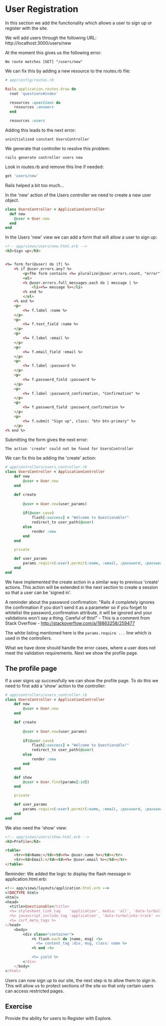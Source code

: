 # User Registration

In this section we add the functionality which allows a user to sign up or register with the site.

We will add users through the following URL: http://localhost:3000/users/new

At the moment this gives us the following error: 

```
No route matches [GET] "/users/new"
```

We can fix this by adding a new resource to the routes.rb file:

```ruby
# app/config/routes.rb

Rails.application.routes.draw do
  root 'questions#index'

  resources :questions do
    resources :answers
  end

  resources :users
```

Adding this leads to the next error:

```
uninitialized constant UsersController
```

We generate that controller to resolve this problem:

```
rails generate controller users new
```

Look in routes.rb and remove this line if needed:

```ruby
get 'users/new'
```
Rails helped a bit too much...

In the 'new' action of the Users controller we need to create a new user object.

```ruby
class UsersController < ApplicationController
  def new
  	@user = User.new
  end
end
``` 

In the Users 'new' view we can add a form that will allow a user to sign up:

```html
<!-- app/views/users/new.html.erb -->
<h3>Sign up</h3>


<%= form_for(@user) do |f| %>
	<% if @user.errors.any? %>
	  	<p>The form contains <%= pluralize(@user.errors.count, "error") %> </p>
		<ul>
		<% @user.errors.full_messages.each do | message | %>
			<li><%= message %></li>
		<% end %>
		</ul>
	<% end %>
	<p>
		<%= f.label :name %>
	</p>
	<p>
		<%= f.text_field :name %>
	</p>
	<p>
		<%= f.label :email %>
	</p>
	<p>
		<%= f.email_field :email %>
	</p>
	<p>
		<%= f.label :password %>
	</p>
	<p>
		<%= f.password_field :password %>
	</p>
	<p>
		<%= f.label :password_confirmation, "Confirmation" %>
	</p>
	<p>
		<%= f.password_field :password_confirmation %>
	</p>
	<p>
		<%= f.submit "Sign up", class: "btn btn-primary" %>
	</p>
<% end %>
```


Submitting the form gives the next error:

```
The action 'create' could not be found for UsersController
```

We can fix this be adding the 'create' action:

```ruby
# app/controllers/users_controller.rb
class UsersController < ApplicationController
	def new
		@user = User.new
	end	

  	def create
		
		@user = User.new(user_params)
		
		if(@user.save)
			flash[:success] = "Welcome to Questionable!"
			redirect_to user_path(@user)
		else
			render :new
		end
	end

	private 

	def user_params
		params.require(:user).permit(:name, :email, :password, :password_confirmation)
	end
end

```

We have implemented the create action in a similar way to previous 'create' actions. This action will be extended in the next section to create a session so that a user can be 'signed in'.

A reminder about the password confirmation: "Rails 4 completely ignores the confirmation if you don't send it as a parameter so if you forget to whitelist the password_confirmation attribute, it will be ignored and your validations won't say a thing. Careful of this!" - This is a comment from Stack Overflow - http://stackoverflow.com/a/18863258/259477 

The white listing mentioned here is the `params.require ...` line which is used in the controllers.


What we have done should handle the error cases, where a user does not meet the validation requirements. Next we show the profile page.

## The profile page

If a user signs up successfully we can show the profile page. To do this we need to first add a 'show' action to the controller:

```ruby
# app/controllers/users_controller.rb
class UsersController < ApplicationController
	def new
		@user = User.new
	end	

  	def create
		
		@user = User.new(user_params)
		
		if(@user.save)
			flash[:success] = "Welcome to Questionable!"
			redirect_to user_path(@user)
		else
			render :new
		end
	end

	def show
		@user = User.find(params[:id])
	end

	private 

	def user_params
		params.require(:user).permit(:name, :email, :password, :password_confirmation)
	end
end
```

We also need the 'show' view:

```html
<!-- app/views/users/show.html.erb -->
<h3>Profile</h3>

<table>
	<tr><td>Name:</td><td><%= @user.name %></td></tr>
	<tr><td>Email:</td><td><%= @user.email %></td></tr>
</table>
```


Reminder: We added the logic to display the flash message in application.html.erb:

```ruby
<!-- app/views/layouts/application.html.erb -->
<!DOCTYPE html>
<html>
<head>
  <title>Questionable</title>
  <%= stylesheet_link_tag    'application', media: 'all', 'data-turbolinks-track' => true %>
  <%= javascript_include_tag 'application', 'data-turbolinks-track' => true %>
  <%= csrf_meta_tags %>
</head>
	<body>
		<div class="container">
		    <% flash.each do |name, msg| -%>
		      <%= content_tag :div, msg, class: name %>
		    <% end -%>

			<%= yield %>
		</div>
	</body>
</html>
```

Users can now sign up to our site, the next step is to allow them to sign in. This will allow us to protect sections of the site so that only certain users can access restricted pages.

## Exercise

Provide the ability for users to Register with Explore.  

